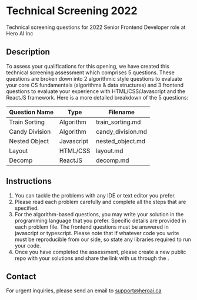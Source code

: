 # Technical Screening 2022

Technical screening questions for 2022 Senior Frontend Developer role at Hero AI Inc

## Description
To assess your qualifications for this opening, we have created this technical screening assessment which comprises 5 questions. These questions are broken down into 2 algorithmic style questions to evaluate your core CS fundamentals (algorithms & data structures) and 3 frontend questions to evaluate your experience with HTML/CSS/Javascript and the ReactJS framework. Here is a more detailed breakdown of the 5 questions:

| Question Name   | Type        | Filename            | 
| --------------- | ----------- | ------------------- |
| Train Sorting   | Algorithm   | train_sorting.md    |
| Candy Division  | Algorithm   | candy_division.md   |
| Nested Object   | Javascript  | nested_object.md    |
| Layout          | HTML/CSS    | layout.md           |
| Decomp          | ReactJS     | decomp.md           |

## Instructions

1. You can tackle the problems with any IDE or text editor you prefer.
2. Please read each problem carefully and complete all the steps that are specified.
3. For the algorithm-based questions, you may write your solution in the programming language that you prefer. Specific details are provided in each problem file. The frontend questions must be answered in javascript or typescript. Please note that if whatever code you write must be reproducible from our side, so state any libraries required to run your code.
4. Once you have completed the assessment, please create a new public repo with your solutions and share the link with us through the   .

## Contact
For urgent inquiries, please send an email to support@heroai.ca
